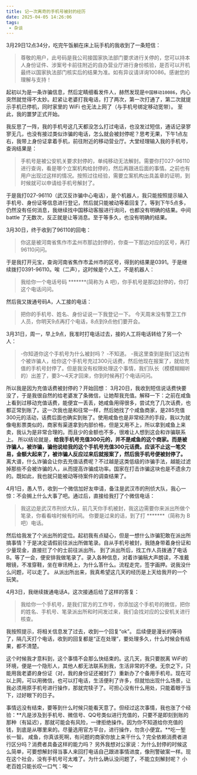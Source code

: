 ```yaml
---
title: 记一次离奇的手机号被封的经历
date: 2025-04-05 14:26:06
tags:
 - 杂谈
---
```

3月29日12点34分，吃完午饭躺在床上玩手机的我收到了一条短信：
> 尊敬的用户，此号码是我公司接国家执法部门要求进行关停的，您可以持本人身份证件、涉案号卡前往附近的自办营业厅进行身份核验，是否可以开机最终以国家执法部门核实后的结果为准。如有异议请详询10086。感谢您的理解与支持！

起初以为是一条诈骗信息，然后定睛细看发件人，赫然发现是``中国移动10086``，内心突然就觉得不太妙。赶紧让老婆打我电话，打了两次，第一次打通了，第二次就提示手机已停机，同时家里的 WiFi 也无法上网了（与手机号绑定移动宽带）。
至此，我的噩梦正式开始。

<!-- more -->

我反思了一阵，我的手机号这几天都没怎么打过电话，也没发过短信，通话记录寥寥无几，也没有接过类似诈骗的电话，怎么就会被封停呢？思考无果，下午1点左右，我带上身份证拿着手机，前往附近的移动营业厅。大堂经理输入我的手机号，查询结果是：
>手机号是被公安机关要求封停的，单纯移动无法解封。需要你打027-96110进行查询，看是哪个立案机构给封停的，然后再跟进后面的事情。之前也有用户出现过这样的情况。按照过往经验，需要立案机构出具盖章的证明，到时候就可以申请给手机号解封了。

于是我打027-96110（武汉反诈骗中心电话），是个机器人，我只能按照提示输入手机号、身份证等信息进行登记，然后就只能被动等着回复了。等到下午5点多，仍然没有任何消息，我继续找中国移动客服进行询问，也都没有明确的结果。中间 battle 了无数次，反正就是让等消息。至于等多久，也没有明确的结果。

3月30日，终于收到了96110的回电：
> 你这是被河南省焦作市孟州市那边封停的，你查一下那边对应的区号，再打96110问问。

于是我打开元宝，查询河南省焦作市孟州市的区号，得到的结果是0391。于是继续拨打0391-96110。唉（二声），这时候是个人工，不是机器人：
> 我给你一个电话号码 *******(简称为 A 吧)，你手机号是那边封停的，你打这个电话问问。

然后我又拨通号码A，人工接的电话：
> 把你的手机号、姓名、身份证说一下我登记一下。
今天周末没有警卫工作人员，你明天9点再打个电话，8点到9点他们要开会。

3月31日，周一，早上9点，我准时打电话过去，接的人工将电话转给了另一个人：
> -你知道你这个手机号为什么被封吗？
-不知道。
-我这里查到是我们这边有个被诈骗人，给你这个手机号充过300元话费，然后他现在报案了，就给充值的手机号封停了。但是我没有权限处理这个事情，我们队长（模模糊糊听的）出差了，要3～4天才回来，你到时候再打个电话问问。

所以我是因为充值话费被封停的？开始回想：
3月20日，我收到短信说话费快要没了，于是我很自然的给老婆发了条微信，让她帮我充值。解释一下：之前在咸鱼上看到过移动充值话费，能便宜一丢丢，她咸鱼用得很多，尝试充了几次话费，也都正常到账了。这一次我也是和往常一样，然后她找了个咸鱼商家，是285充值300元的活动，话费后面也确实到账了。使用咸鱼也是非常经济的手段，我以为就像电影票类似的，商家有渠道拿到内部价格，但是又用不上，所以拿到咸鱼上来卖，我认为是非常合理的。而且少的金额也不多，很难让人想到这会和诈骗联系上。
所以结论就是，**给我手机号充值300元的，并不是咸鱼的这个商家。而是被诈骗人，被诈骗，骗他说给我的这个手机号充值300元话费。应该不止这一笔交易，金额大起来了，被诈骗人反应过来后就报案了，然后我手机号便被封停了。**
离大谱，什么诈骗会让你去充值话费呢？不过越是这类低级的诈骗手法，越能过滤掉那些不会被诈骗的人，从而提高诈骗成功率。国家在打击诈骗这块也是不遗余力的。既如此，我也就只能被动等待案件的调查结果了。

4月1日，愚人节，收到一个微信加好友申请，备注是武汉市的刑侦大队，我心一惊：不会搁上什么大事了吧。通过后，直接给我打了个微信电话：
> 我这边是武汉市刑侦大队，前几天你手机被封，我这边需要你来派出所做个笔录，你看看啥时候有时间。
你要是过来的话，到了打 *******（简称为 B 吧）电话。

然后给我发了个派出所的定位。起初我有点疑心，但是一想什么诈骗犯敢在派出所搞事情？于是决定请假前往派出所做笔录。自从手机号被封，我随身带着身份证和少量现金，直接拦了个的士前往派出所。
到了派出所后，找工作人员拨通了电话B。等了一会，便安排我做笔录了。录入各种信息，对着诈骗稿大声朗读，不准戴眼镜，不准穿鞋，坐在审讯椅上，为什么答什么。流程走完，签字画押。说我没什么问题，可以走了。
从派出所出来，我真希望这几天的经历是上天给我开的一个玩笑。

4月3日，我继续拨通电话A，这次接通后给了这样的答复：
> 我给你一个手机号，是我们官方的工作号，你添加这个手机号的微信，把你的姓名、手机号、笔录派出所和时间发过来，我们会找对应的公安机关进行核查。

我按照提示，将相关信息发了过去，收到一个回复“ok”。
后续便是漫长的等待了，隔几天打个电话，收到的回复都是“正在处理”，要处理多久，什么时候会有结果，都不清楚。

这个时候我才意料到，这个事情不会那么快结束的。这几天，我只要脱离 WiFi的环境，便是一个隐形人，其他人都无法联系到我，生活非常的不便。无奈之下，只能用我老婆的身份证（对，我的身份证还被封了）重新办了个备用手机号。现在可以上网，可以用微信，也可以打电话，生活便利了许多，但就怕出现什么场景，让我必须用原手机号进行操作，那就完犊子了。可担心没有什么用处，只能着眼于当下，过好眼下的日子。

事情远没有结束，要等到什么时候只能看天意了。但经过这次事情，我也涨了个经验：**凡是涉及到手机号、微信号、QQ号类似进行充值的，只要不是即刻到账的那种（有延迟），那就可能会有风险，一律拒绝操作。因为你不知道给你充值的钱，到底是从哪里来的。尽量选用官方平台，进行操作，勿贪小便宜。**吃一堑长一智。
咸鱼，你真该死啊，有问题的商家你放上来干什么？完全依赖消费者进行区分吗？消费者具备这样的能力吗？
另外我想对公家说：为什么封停的时候这么简单，可要想解封得当事人来回打电话自己跟进事情进度，像刑警破案一样。现在这个社会，没有手机号可太难了。为什么确认没问题了，不能立刻解封呢？
小老百姓只能长叹一口气：唉～
